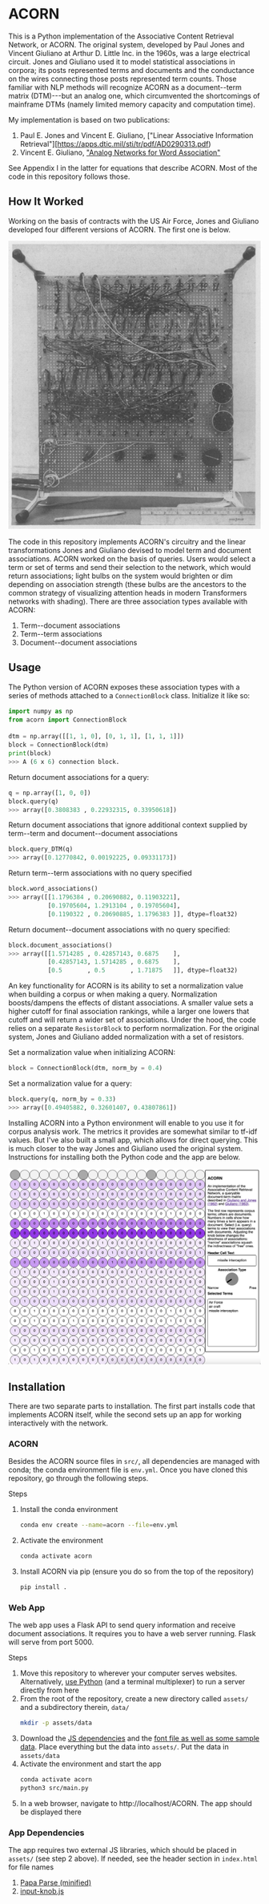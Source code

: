 ACORN
=====

This is a Python implementation of the Associative Content Retrieval Network,
or ACORN. The original system, developed by Paul Jones and Vincent Giuliano at
Arthur D. Little Inc. in the 1960s, was a large electrical circuit. Jones and
Giuliano used it to model statistical associations in corpora; its posts
represented terms and documents and the conductance on the wires connecting
those posts represented term counts. Those familiar with NLP methods will
recognize ACORN as a document--term matrix (DTM)---but an analog one, which
circumvented the shortcomings of mainframe DTMs (namely limited memory capacity
and computation time).

My implementation is based on two publications:

1. Paul E. Jones and Vincent E. Giuliano, ["Linear Associative Information
   Retrieval"][https://apps.dtic.mil/sti/tr/pdf/AD0290313.pdf)
2. Vincent E. Giuliano, ["Analog Networks for Word
   Association"](https://ieeexplore.ieee.org/document/4323077/)

See Appendix I in the latter for equations that describe ACORN. Most of the
code in this repository follows those.

How It Worked
-------------

Working on the basis of contracts with the US Air Force, Jones and Giuliano
developed four different versions of ACORN. The first one is below.

![The original ACORN system](docs/acorn_original.png)

The code in this repository implements ACORN's circuitry and the linear
transformations Jones and Giuliano devised to model term and document
associations. ACORN worked on the basis of queries. Users would select a term
or set of terms and send their selection to the network, which would return
associations; light bulbs on the system would brighten or dim depending on
association strength (these bulbs are the ancestors to the common strategy of
visualizing attention heads in modern Transformers networks with shading).
There are three association types available with ACORN:

1. Term--document associations
2. Term--term associations
3. Document--document associations

Usage
-----

The Python version of ACORN exposes these association types with a series of
methods attached to a `ConnectionBlock` class. Initialize it like so:

```python
import numpy as np
from acorn import ConnectionBlock

dtm = np.array([[1, 1, 0], [0, 1, 1], [1, 1, 1]])
block = ConnectionBlock(dtm)
print(block)
>>> A (6 x 6) connection block.
```

Return document associations for a query:

```python
q = np.array([1, 0, 0])
block.query(q)
>>> array([0.3808383 , 0.22932315, 0.33950618])
```

Return document associations that ignore additional context supplied by
term--term and document--document associations

```python
block.query_DTM(q)
>>> array([0.12770842, 0.00192225, 0.09331173])
```

Return term--term associations with no query specified

```python
block.word_associations()
>>> array([[1.1796384 , 0.20690882, 0.11903221],
           [0.19705604, 1.2913104 , 0.19705604],
           [0.1190322 , 0.20690885, 1.1796383 ]], dtype=float32)
```

Return document--document associations with no query specified:

```python
block.document_associations()
>>> array([[1.5714285 , 0.42857143, 0.6875    ],
           [0.42857143, 1.5714285 , 0.6875    ],
           [0.5       , 0.5       , 1.71875   ]], dtype=float32)
```

An key functionality for ACORN is its ability to set a normalization value when
building a corpus or when making a query. Normalization boosts/dampens the
effects of distant associations. A smaller value sets a higher cutoff for final
association rankings, while a larger one lowers that cutoff and will return a
wider set of associations. Under the hood, the code relies on a separate
`ResistorBlock` to perform normalization. For the original system, Jones and
Giuliano added normalization with a set of resistors.

Set a normalization value when initializing ACORN:

```python
block = ConnectionBlock(dtm, norm_by = 0.4)
```

Set a normalization value for a query:

```python
block.query(q, norm_by = 0.33)
>>> array([0.49405882, 0.32601407, 0.43807861])
```

Installing ACORN into a Python environment will enable to you use it for corpus
analysis work. The metrics it provides are somewhat similar to tf-idf values.
But I've also built a small app, which allows for direct querying. This is much
closer to the way Jones and Giuliano used the original system. Instructions for
installing both the Python code and the app are below.

![An example document-term matrix displayed with ACORN](docs/acorn_new.png)

Installation
------------

There are two separate parts to installation. The first part installs code that
implements ACORN itself, while the second sets up an app for working
interactively with the network.

### ACORN

Besides the ACORN source files in `src/`, all dependencies are managed with
conda; the conda environment file is `env.yml`. Once you have cloned this
repository, go through the following steps.

Steps

1. Install the conda environment
   ```sh
   conda env create --name=acorn --file=env.yml
   ```
2. Activate the environment
   ```sh
   conda activate acorn
   ```
3. Install ACORN via pip (ensure you do so from the top of the repository)
   ```sh
   pip install .
   ```

### Web App

The web app uses a Flask API to send query information and receive document
associations. It requires you to have a web server running. Flask will serve
from port 5000.

Steps

1. Move this repository to wherever your computer serves websites.
   Alternatively, [use Python][pyweb] (and a terminal multiplexer) to run a
   server directly from here
2. From the root of the repository, create a new directory called `assets/` and
   a subdirectory therein, `data/`
   ```sh
   mkdir -p assets/data
   ```
3. Download the [JS dependencies](#app-dependencies) and the [font file as well
   as some sample data][data]. Place everything but the data into `assets/`.
   Put the data in `assets/data`
4. Activate the environment and start the app
   ```sh
   conda activate acorn
   python3 src/main.py
   ```
5. In a web browser, navigate to http://localhost/ACORN. The app should be
   displayed there

[pyweb]: https://realpython.com/python-http-server
[data]: http://tylershoemaker.info/data/ACORN

### App Dependencies

The app requires two external JS libraries, which should be placed in `assets/`
(see step 2 above). If needed, see the header section in `index.html` for
file names

1. [Papa Parse (minified)](https://www.papaparse.com)
2. [input-knob.js](https://g200kg.github.io/input-knobs/)
